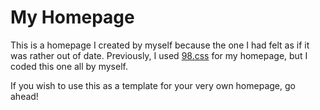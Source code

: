 # My Homepage
This is a homepage I created by myself because the one I had felt as if it was rather out of date.
Previously, I used [98.css](https://jdan.github.io/98.css/) for my homepage, but I coded this one all by myself.

If you wish to use this as a template for your very own homepage, go ahead!

